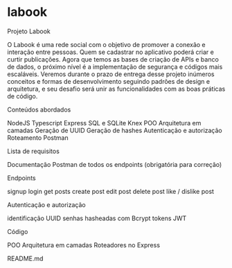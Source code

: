 # labook
Projeto Labook

O Labook é uma rede social com o objetivo de promover a conexão e interação entre pessoas. Quem se cadastrar no aplicativo poderá criar e curtir publicações.
Agora que temos as bases de criação de APIs e banco de dados, o próximo nível é a implementação de segurança e códigos mais escaláveis. Veremos durante o prazo de entrega desse projeto inúmeros conceitos e formas de desenvolvimento seguindo padrões de design e arquitetura, e seu desafio será unir as funcionalidades com as boas práticas de código.

Conteúdos abordados

NodeJS
Typescript
Express
SQL e SQLite
Knex
POO
Arquitetura em camadas
Geração de UUID
Geração de hashes
Autenticação e autorização
Roteamento
Postman

Lista de requisitos

Documentação Postman de todos os endpoints (obrigatória para correção)

Endpoints

signup
login
get posts
create post
edit post
delete post
like / dislike post

Autenticação e autorização

identificação UUID
senhas hasheadas com Bcrypt
tokens JWT

Código

POO
Arquitetura em camadas
Roteadores no Express

README.md

